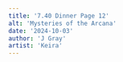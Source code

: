 ```yaml
---
title: '7.40 Dinner Page 12'
alt: 'Mysteries of the Arcana'
date: '2024-10-03'
author: 'J Gray'
artist: 'Keira'
---
```

